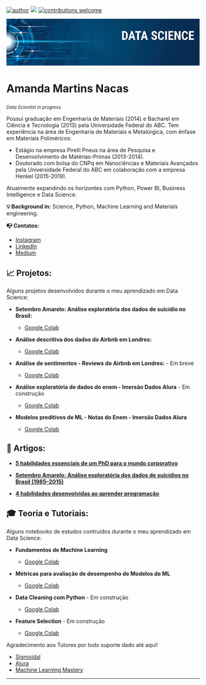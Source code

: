 
[![author](https://img.shields.io/badge/author-amnacas-red.svg)](https://www.linkedin.com/in/amanda-nacas-52484a25/) [![](https://img.shields.io/badge/python-3.7+-blue.svg)](https://www.python.org/downloads/release/python-365/) [![contributions welcome](https://img.shields.io/badge/contributions-welcome-brightgreen.svg?style=flat)](https://https://github.com/amnacas/Portifolio)

<p align="center">
  <img src="banner.png" >
</p>

# Amanda Martins Nacas
<sub>*Data Scientist in progress* </sub>

Possui graduação em Engenharia de Materiais (2014) e  Bacharel em Ciência e Tecnologia (2013) pela Universidade Federal do ABC.
Tem experiência na área de Engenharia de Materiais e Metalúrgica, com ênfase em Materiais Poliméricos: 
* Estágio na empresa Pirelli Pneus na área de Pesquisa e Desenvolvimento de Matérias-Primas (2013-2014). 
* Doutorado com bolsa do CNPq em Nanociências e Materiais Avançados pela Universidade Federal do ABC em colaboração com a empresa Henkel (2015-2019).

Atualmente expandindo os horizontes com Python, Power BI, Business Intelligence e Data Science.

**💡 Background in:** Science, Python, Machine Learning and Materials engineering.

**📭 Contatos:**
* [Instagram](https://www.instagram.com/amnacas)
* [LinkedIn](https://www.linkedin.com/in/amanda-nacas-52484a25/)
* [Medium](https://medium.com/@amandanacas)


## 📈 Projetos:
Alguns projetos desenvolvidos durante o meu aprendizado em Data Science:

* **Setembro Amarelo: Análise exploratória dos dados de suicídio no Brasil:** 
  * [Google Colab](https://colab.research.google.com/drive/17OVtqtRcAhJhlGgekbMLVcTnvqjdRk3y?usp=sharing)
  
* **Análise descritiva dos dados do Airbnb em Londres:** 
   * [Google Colab](https://colab.research.google.com/drive/1lWNMSHcMxQaB4c103GZu4q39qSsb22pF?usp=sharing)
   
* **Análise de sentimentos - Reviews do Airbnb em Londres:**  - Em breve
   * [Google Colab](https://colab.research.google.com/)

* **Análise exploratória de dados do enem - Imersão Dados Alura** - Em construção
   * [Google Colab](https://colab.research.google.com/drive/15UCBikrO4YhVQ87vJ2ZT6UZyau2vbL-k?usp=sharing)
   
* **Modelos preditivos de ML -  Notas do Enem -  Imersão Dados Alura** 
   * [Google Colab](https://colab.research.google.com/drive/1qpdv-76KdAnaGhWlRJqmCg0jUp_UPvhV?usp=sharing)
   
   
## 📝 Artigos:
* [**5 habilidades essenciais de um PhD para o mundo corporativo**](https://www.linkedin.com/pulse/5-habilidades-essenciais-de-um-phd-para-o-mundo-amanda-nacas/)

* [**Setembro Amarelo: Análise exploratória dos dados de suicídios no Brasil (1985–2015)**](https://medium.com/@amandanacas/setembro-amarelo-an%C3%A1lise-explorat%C3%B3ria-dos-dados-de-suic%C3%ADdios-no-brasil-1985-2015-4916e8587bd2)

* [**4 habilidades desenvolvidas ao aprender programação**](https://www.linkedin.com/pulse/4-habilidades-desenvolvidas-ao-aprender-programa%C3%A7%C3%A3o-amanda-nacas/)


## 🎓 Teoria e Tutoriais:
Alguns notebooks de estudos contruídos durante o meu aprendizado em Data Science:

* **Fundamentos de Machine Learning**
   * [Google Colab](https://colab.research.google.com/drive/16X5iC7WDq4rZBEkupKYV33JhaYZDD7Hh?usp=sharing)

* **Métricas para avaliação de desempenho de Modelos de ML**
   * [Google Colab](https://colab.research.google.com/drive/18037UzKPbhqpx2XLQQ48Rky-8iZLgwJk?usp=sharing)  
   
* **Data Cleaning com Python** - Em construção
   * [Google Colab](https://colab.research.google.com/drive/1Ur3HPD9KpQwBtS358fpvqgAH1SvNr1HV?usp=sharing)
   
* **Feature Selection** - Em construção
   * [Google Colab](https://colab.research.google.com/drive/1HZSMtbqDuXj4XKng3imKssLV60IkvXQ5?usp=sharing)
   
Agradecimento aos Tutores por todo suporte dado até aqui!
* [Sigmoidal](https://sigmoidal.ai/)
* [Alura](https://www.alura.com.br/)
* [Machine Learning Mastery](https://machinelearningmastery.com/)


---
